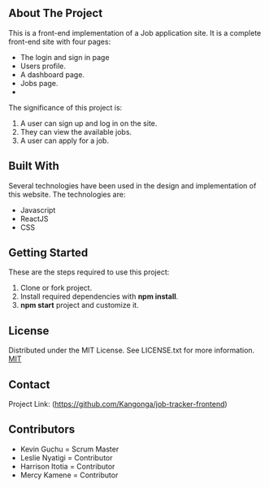 ## About The Project
This is a front-end implementation of a Job application site. It is a complete front-end site with four pages: 
- The login and sign in page 
- Users profile.
- A dashboard page. 
- Jobs page.
- 

The significance of this project is:
1. A user can sign up and log in on the site.
2. They can view the available jobs.
3. A user can apply for a job.


## Built With
Several technologies have been used in the design and implementation of this website. 
The technologies are:
- Javascript
- ReactJS
- CSS


## Getting Started
These are the steps required to use this project:
1. Clone or fork project.
2. Install required dependencies with **npm install**.
3. **npm start** project and customize it.


## License
Distributed under the MIT License. See LICENSE.txt for more information.
[MIT](https://choosealicense.com/licenses/mit/)

## Contact
Project Link: (https://github.com/Kangonga/job-tracker-frontend)

## Contributors
- Kevin Guchu = Scrum Master
- Leslie Nyatigi = Contributor
- Harrison Itotia = Contributor
- Mercy Kamene = Contributor